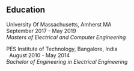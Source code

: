 ## Education
University Of Massachusetts, Amherst MA&nbsp; &nbsp; &nbsp; &nbsp; &nbsp; &nbsp; &nbsp; &nbsp; &nbsp; &nbsp; &nbsp; &nbsp; &nbsp; &nbsp; &nbsp;&nbsp;&nbsp;&nbsp;&nbsp;&nbsp;&nbsp;&nbsp;&nbsp;&nbsp;&nbsp;&nbsp;&nbsp;&nbsp;&nbsp;&nbsp;&nbsp;&nbsp;&nbsp;&nbsp;&nbsp;&nbsp;&nbsp;    September 2017 - May 2019<br>                                                   			                                        *Masters of Electrical and Computer Engineering*

PES Institute of Technology, Bangalore, India&nbsp; &nbsp; &nbsp; &nbsp; &nbsp; &nbsp; &nbsp; &nbsp; &nbsp; &nbsp; &nbsp; &nbsp; &nbsp; &nbsp; &nbsp;&nbsp;&nbsp;&nbsp;&nbsp;&nbsp;&nbsp;&nbsp;&nbsp;&nbsp;&nbsp;&nbsp;&nbsp;&nbsp;&nbsp;&nbsp;&nbsp;&nbsp;&nbsp;&nbsp;&nbsp;&nbsp;&nbsp;    &nbsp;&nbsp;August 2010 - May 2014<br>
*Bachelor of Engineering in Electrical Engineering*


